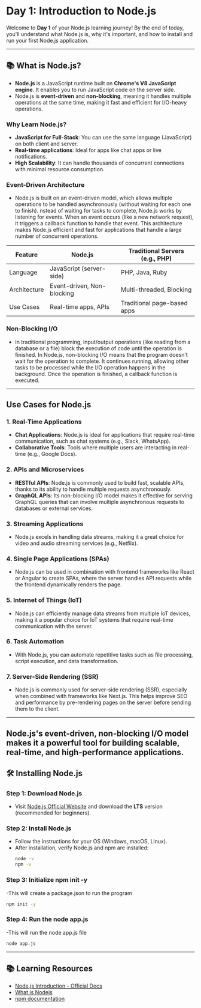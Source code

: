 # Day 1: Introduction to Node.js

Welcome to **Day 1** of your Node.js learning journey! By the end of today, you'll understand what Node.js is, why it's important, and how to install and run your first Node.js application.

---

## 📚 **What is Node.js?**

- **Node.js** is a JavaScript runtime built on **Chrome's V8 JavaScript engine**. It enables you to run JavaScript code on the server side.
- Node.js is **event-driven** and **non-blocking**, meaning it handles multiple operations at the same time, making it fast and efficient for I/O-heavy operations.

### **Why Learn Node.js?**
- **JavaScript for Full-Stack**: You can use the same language (JavaScript) on both client and server.
- **Real-time applications**: Ideal for apps like chat apps or live notifications.
- **High Scalability**: It can handle thousands of concurrent connections with minimal resource consumption.

### **Event-Driven Architecture**
- Node.js is built on an event-driven model, which allows multiple operations to be handled asynchronously (without waiting for each one to finish).
nstead of waiting for tasks to complete, Node.js works by listening for events. When an event occurs (like a new network request), it triggers a callback function to handle that event. This architecture makes Node.js efficient and fast for applications that handle a large number of concurrent operations.
  
| Feature         | Node.js                        | Traditional Servers (e.g., PHP)       |
|-----------------|--------------------------------|---------------------------------------|
| Language        | JavaScript (server-side)       | PHP, Java, Ruby                       |
| Architecture    | Event-driven, Non-blocking     | Multi-threaded, Blocking              |
| Use Cases       | Real-time apps, APIs           | Traditional page-based apps           |


### **Non-Blocking I/O**
- In traditional programming, input/output operations (like reading from a database or a file) block the execution of code until the operation is finished. In Node.js, non-blocking I/O means that the program doesn’t wait for the operation to complete. It continues running, allowing other tasks to be processed while the I/O operation happens in the background. Once the operation is finished, a callback function is executed.

---
## Use Cases for Node.js

### 1. Real-Time Applications

- **Chat Applications**: Node.js is ideal for applications that require real-time communication, such as chat systems (e.g., Slack, WhatsApp).
- **Collaborative Tools**: Tools where multiple users are interacting in real-time (e.g., Google Docs).

### 2. APIs and Microservices

- **RESTful APIs**: Node.js is commonly used to build fast, scalable APIs, thanks to its ability to handle multiple requests asynchronously.
- **GraphQL APIs**: Its non-blocking I/O model makes it effective for serving GraphQL queries that can involve multiple asynchronous requests to databases or external services.

### 3. Streaming Applications

- Node.js excels in handling data streams, making it a great choice for video and audio streaming services (e.g., Netflix).

### 4. Single Page Applications (SPAs)

- Node.js can be used in combination with frontend frameworks like React or Angular to create SPAs, where the server handles API requests while the frontend dynamically renders the page.

### 5. Internet of Things (IoT)

- Node.js can efficiently manage data streams from multiple IoT devices, making it a popular choice for IoT systems that require real-time communication with the server.

### 6. Task Automation

- With Node.js, you can automate repetitive tasks such as file processing, script execution, and data transformation.

### 7. Server-Side Rendering (SSR)

- Node.js is commonly used for server-side rendering (SSR), especially when combined with frameworks like Next.js. This helps improve SEO and performance by pre-rendering pages on the server before sending them to the client.

---

Node.js's event-driven, non-blocking I/O model makes it a powerful tool for building scalable, real-time, and high-performance applications.
---

## 🛠 **Installing Node.js**

### Step 1: Download Node.js
- Visit [Node.js Official Website](https://nodejs.org/) and download the **LTS** version (recommended for beginners).
  
### Step 2: Install Node.js
- Follow the instructions for your OS (Windows, macOS, Linux).
- After installation, verify Node.js and npm are installed:
  ```bash
  node -v
  npm -v
  ```

### Step 3: Initialize npm init -y
-This will create a package.json to run the program
```bash 
npm init -y
```


### Step 4: Run the node app.js
-This will run the node app.js file
```bash
node app.js
```
---

## 📚 **Learning Resources**
- [Node.js Introduction - Official Docs](https://nodejs.org/en/learn/getting-started/introuction-to-nodejs/)
- [What is Nodejs](https://nodejs.org/en/docs/)
- [npm documentation](https://docs.npmjs.com/getting-started/)

